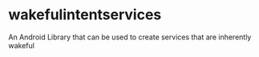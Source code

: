 wakefulintentservices
=====================

An Android Library that can be used to create services that are inherently wakeful
